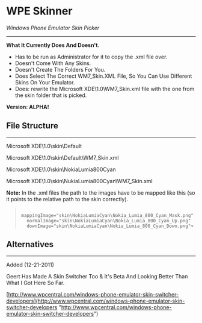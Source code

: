 # WPE Skinner 
*Windows Phone Emulator Skin Picker*

----------

**What It Currently Does And Doesn't.**

- Has to be run as Administrator for it to copy the .xml file over.
- Doesn't Come With Any Skins.
- Doesn't Create The Folders For You.
- Does Select The Correct WM7_Skin.XML File, So You Can Use Different Skins On Your Emulator.
- Does: rewrite the Microsoft XDE\1.0\WM7_Skin.xml file with the one from the skin folder that is picked.

**Version: ALPHA!**



## File Structure ##

----------


Microsoft XDE\1.0\skin\Default

Microsoft XDE\1.0\skin\Default\WM7_Skin.xml

Microsoft XDE\1.0\skin\NokiaLumia800Cyan

Microsoft XDE\1.0\skin\NukiaLumia800Cyan\WM7_Skin.xml


**Note:** In the .xml files the path to the images have to be mapped like this (so it points to the relative path to the skin correctly).

> 		mappingImage="skin\NokiaLumiaCyan\Nokia_Lumia_800_Cyan_Mask.png"
> 		normalImage="skin\NokiaLumiaCyan\Nokia_Lumia_800_Cyan_Up.png"
> 		downImage="skin\NokiaLumiaCyan\Nokia_Lumia_800_Cyan_Down.png">

## **Alternatives** ##

----------
Added (12-21-2011)

Geert Has Made A Skin Switcher Too & It's Beta And Looking Better Than What I Got Here So Far.

[http://www.wpcentral.com/windows-phone-emulator-skin-switcher-developers](http://www.wpcentral.com/windows-phone-emulator-skin-switcher-developers "http://www.wpcentral.com/windows-phone-emulator-skin-switcher-developers")


